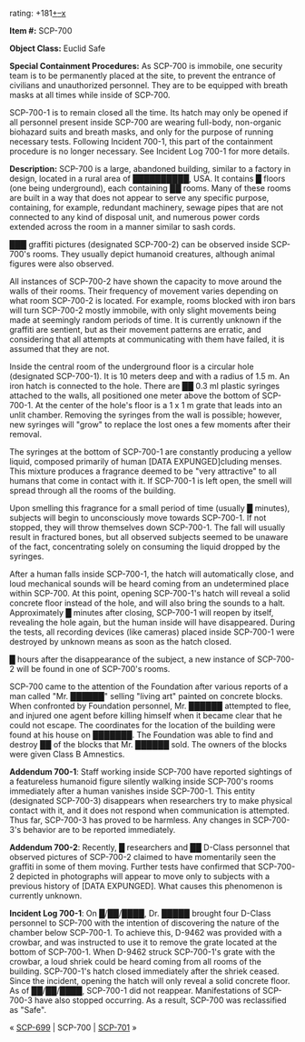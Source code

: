 rating: +181[+](javascript:; "I like it")[–](javascript:; "I don't like it")[x](javascript:; "Cancel my vote")

**Item #:** SCP-700

**Object Class:** Euclid Safe

**Special Containment Procedures:** As SCP-700 is immobile, one security team is to be permanently placed at the site, to prevent the entrance of civilians and unauthorized personnel. They are to be equipped with breath masks at all times while inside of SCP-700.

SCP-700-1 is to remain closed all the time. Its hatch may only be opened if all personnel present inside SCP-700 are wearing full-body, non-organic biohazard suits and breath masks, and only for the purpose of running necessary tests. Following Incident 700-1, this part of the containment procedure is no longer necessary. See Incident Log 700-1 for more details.

**Description:** SCP-700 is a large, abandoned building, similar to a factory in design, located in a rural area of ██████████, USA. It contains █ floors (one being underground), each containing ██ rooms. Many of these rooms are built in a way that does not appear to serve any specific purpose, containing, for example, redundant machinery, sewage pipes that are not connected to any kind of disposal unit, and numerous power cords extended across the room in a manner similar to sash cords.

███ graffiti pictures (designated SCP-700-2) can be observed inside SCP-700's rooms. They usually depict humanoid creatures, although animal figures were also observed.

All instances of SCP-700-2 have shown the capacity to move around the walls of their rooms. Their frequency of movement varies depending on what room SCP-700-2 is located. For example, rooms blocked with iron bars will turn SCP-700-2 mostly immobile, with only slight movements being made at seemingly random periods of time. It is currently unknown if the graffiti are sentient, but as their movement patterns are erratic, and considering that all attempts at communicating with them have failed, it is assumed that they are not.

Inside the central room of the underground floor is a circular hole (designated SCP-700-1). It is 10 meters deep and with a radius of 1.5 m. An iron hatch is connected to the hole. There are ██ 0.3 ml plastic syringes attached to the walls, all positioned one meter above the bottom of SCP-700-1. At the center of the hole's floor is a 1 x 1 m grate that leads into an unlit chamber. Removing the syringes from the wall is possible; however, new syringes will "grow" to replace the lost ones a few moments after their removal.

The syringes at the bottom of SCP-700-1 are constantly producing a yellow liquid, composed primarily of human \[DATA EXPUNGED\]cluding menses. This mixture produces a fragrance deemed to be "very attractive" to all humans that come in contact with it. If SCP-700-1 is left open, the smell will spread through all the rooms of the building.

Upon smelling this fragrance for a small period of time (usually █ minutes), subjects will begin to unconsciously move towards SCP-700-1. If not stopped, they will throw themselves down SCP-700-1. The fall will usually result in fractured bones, but all observed subjects seemed to be unaware of the fact, concentrating solely on consuming the liquid dropped by the syringes.

After a human falls inside SCP-700-1, the hatch will automatically close, and loud mechanical sounds will be heard coming from an undetermined place within SCP-700. At this point, opening SCP-700-1's hatch will reveal a solid concrete floor instead of the hole, and will also bring the sounds to a halt. Approximately █ minutes after closing, SCP-700-1 will reopen by itself, revealing the hole again, but the human inside will have disappeared. During the tests, all recording devices (like cameras) placed inside SCP-700-1 were destroyed by unknown means as soon as the hatch closed.

█ hours after the disappearance of the subject, a new instance of SCP-700-2 will be found in one of SCP-700's rooms.

SCP-700 came to the attention of the Foundation after various reports of a man called "Mr. ██████" selling "living art" painted on concrete blocks. When confronted by Foundation personnel, Mr. ██████ attempted to flee, and injured one agent before killing himself when it became clear that he could not escape. The coordinates for the location of the building were found at his house on ███████. The Foundation was able to find and destroy ██ of the blocks that Mr. ██████ sold. The owners of the blocks were given Class B Amnestics.

**Addendum 700-1**: Staff working inside SCP-700 have reported sightings of a featureless humanoid figure silently walking inside SCP-700's rooms immediately after a human vanishes inside SCP-700-1. This entity (designated SCP-700-3) disappears when researchers try to make physical contact with it, and it does not respond when communication is attempted. Thus far, SCP-700-3 has proved to be harmless. Any changes in SCP-700-3's behavior are to be reported immediately.

**Addendum 700-2**: Recently, █ researchers and ██ D-Class personnel that observed pictures of SCP-700-2 claimed to have momentarily seen the graffiti in some of them moving. Further tests have confirmed that SCP-700-2 depicted in photographs will appear to move only to subjects with a previous history of \[DATA EXPUNGED\]. What causes this phenomenon is currently unknown.

**Incident Log 700-1**: On █/██/████, Dr. █████ brought four D-Class personnel to SCP-700 with the intention of discovering the nature of the chamber below SCP-700-1. To achieve this, D-9462 was provided with a crowbar, and was instructed to use it to remove the grate located at the bottom of SCP-700-1. When D-9462 struck SCP-700-1's grate with the crowbar, a loud shriek could be heard coming from all rooms of the building. SCP-700-1's hatch closed immediately after the shriek ceased. Since the incident, opening the hatch will only reveal a solid concrete floor. As of ██/██/████, SCP-700-1 did not reappear. Manifestations of SCP-700-3 have also stopped occurring. As a result, SCP-700 was reclassified as "Safe".

« [SCP-699](/scp-699) | SCP-700 | [SCP-701](/scp-701) »